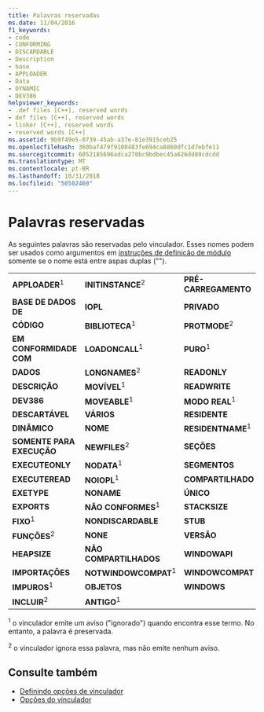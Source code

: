 ```yaml
---
title: Palavras reservadas
ms.date: 11/04/2016
f1_keywords:
- code
- CONFORMING
- DISCARDABLE
- Description
- base
- APPLOADER
- Data
- DYNAMIC
- DEV386
helpviewer_keywords:
- .def files [C++], reserved words
- def files [C++], reserved words
- linker [C++], reserved words
- reserved words [C++]
ms.assetid: 9b9f49e5-0739-45ab-a37e-81e3915ceb25
ms.openlocfilehash: 360baf479f9100483fe694ca8860dfc1d7ebfe11
ms.sourcegitcommit: 6052185696adca270bc9bdbec45a626dd89cdcdd
ms.translationtype: MT
ms.contentlocale: pt-BR
ms.lasthandoff: 10/31/2018
ms.locfileid: "50502460"
---
```

# <a name="reserved-words"></a>Palavras reservadas

As seguintes palavras são reservadas pelo vinculador. Esses nomes podem ser usados como argumentos em [instruções de definição de módulo](../../build/reference/module-definition-dot-def-files.md) somente se o nome está entre aspas duplas ("").

||||
|-|-|-|
|**APPLOADER**<sup>1</sup>|**INITINSTANCE**<sup>2</sup>|**PRÉ-CARREGAMENTO**|
|**BASE DE DADOS DE**|**IOPL**|**PRIVADO**|
|**CÓDIGO**|**BIBLIOTECA**<sup>1</sup>|**PROTMODE**<sup>2</sup>|
|**EM CONFORMIDADE COM**|**LOADONCALL**<sup>1</sup>|**PURO**<sup>1</sup>|
|**DADOS**|**LONGNAMES**<sup>2</sup>|**READONLY**|
|**DESCRIÇÃO**|**MOVÍVEL**<sup>1</sup>|**READWRITE**|
|**DEV386**|**MOVEABLE**<sup>1</sup>|**MODO REAL**<sup>1</sup>|
|**DESCARTÁVEL**|**VÁRIOS**|**RESIDENTE**|
|**DINÂMICO**|**NOME**|**RESIDENTNAME**<sup>1</sup>|
|**SOMENTE PARA EXECUÇÃO**|**NEWFILES**<sup>2</sup>|**SEÇÕES**|
|**EXECUTEONLY**|**NODATA**<sup>1</sup>|**SEGMENTOS**|
|**EXECUTEREAD**|**NOIOPL**<sup>1</sup>|**COMPARTILHADO**|
|**EXETYPE**|**NONAME**|**ÚNICO**|
|**EXPORTS**|**NÃO CONFORMES**<sup>1</sup>|**STACKSIZE**|
|**FIXO**<sup>1</sup>|**NONDISCARDABLE**|**STUB**|
|**FUNÇÕES**<sup>2</sup>|**NONE**|**VERSÃO**|
|**HEAPSIZE**|**NÃO COMPARTILHADOS**|**WINDOWAPI**|
|**IMPORTAÇÕES**|**NOTWINDOWCOMPAT**<sup>1</sup>|**WINDOWCOMPAT**|
|**IMPUROS**<sup>1</sup>|**OBJETOS**|**WINDOWS**|
|**INCLUIR**<sup>2</sup>|**ANTIGO**<sup>1</sup>||

<sup>1</sup> o vinculador emite um aviso ("ignorado") quando encontra esse termo. No entanto, a palavra é preservada.

<sup>2</sup> o vinculador ignora essa palavra, mas não emite nenhum aviso.

## <a name="see-also"></a>Consulte também

- [Definindo opções de vinculador](../../build/reference/setting-linker-options.md)
- [Opções do vinculador](../../build/reference/linker-options.md)